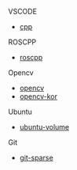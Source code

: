 VSCODE
- [cpp]

ROSCPP
- [roscpp]

Opencv
- [opencv]
- [opencv-kor]
 
Ubuntu
- [ubuntu-volume]

Git
- [git-sparse]

[git-sparse]: https://github.blog/2020-01-17-bring-your-monorepo-down-to-size-with-sparse-checkout/
[ubuntu-volume]: https://www.cloudbooklet.com/find-directory-size-in-ubuntu-debian/#:~:text=To%20check%20the%20total%20disk,%2C%20use%20the%20%2Ds%20flag.&text=Similarly%2C%20to%20display%20the%20total,you%20can%20use%20this%20command.&text=To%20display%20the%20grand%20total,flag%20with%20du%20%2Dsh%20command.
[cpp]: https://code.visualstudio.com/docs/cpp/config-linux
[roscpp]: http://wiki.ros.org/roscpp_tutorials
[opencv]: http://techawarey.com/programming/install-opencv-c-c-in-ubuntu-18-04-lts-step-by-step-guide/
[opencv-kor]: https://webnautes.tistory.com/1186
